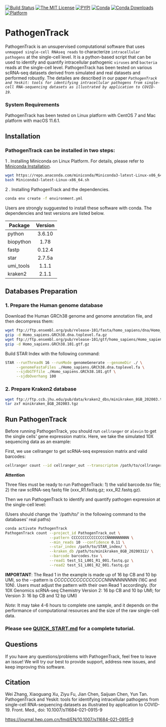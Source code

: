 [![Build Status](https://app.travis-ci.com/ncrna/PathogenTrack.svg?branch=master)](https://app.travis-ci.com/ncrna/PathogenTrack)
[![The MIT License](https://img.shields.io/badge/license-MIT-green.svg)](https://github.com/ncrna/PathogenTrack/blob/master/LICENSE)
[![PYPI](https://img.shields.io/pypi/v/pathogentrack.svg)](https://pypi.org/project/pathogentrack/)
[![Conda](https://anaconda.org/bioconda/pathogentrack/badges/installer/conda.svg)](https://anaconda.org/bioconda/pathogentrack)
[![Conda Downloads](https://anaconda.org/bioconda/pathogentrack/badges/downloads.svg)](https://anaconda.org/bioconda/pathogentrack)
[![Platform](https://img.shields.io/badge/platform-any-ec2eb4.svg)](https://github.com/ncrna/PathogenTrack)

# PathogenTrack
PathogenTrack is an unsupervised computational software that uses `unmapped single-cell RNAseq reads` to characterize `intracellular pathogens` at the single-cell level. It is a python-based script that can be used to identify and quantify intracellular pathogenic `viruses` and `bacteria` reads at the single-cell level.
PathogenTrack has been tested on various scRNA-seq datasets derived from simulated and real datasets and performed robustly. The detailes are described in our paper *`PathogenTrack and Yeskit: tools for identifying intracellular pathogens from single-cell RNA-sequencing datasets as illustrated by application to COVID-19`*.

### System Requirements

PathogenTrack has been tested on Linux platform with CentOS 7 and Mac platform with macOS 11.6.1.

## Installation

### PathogenTrack can be installed in two steps:

1 . Installing Miniconda on Linux Platform. For details, please refer to [Miniconda Installation](https://conda.io/projects/conda/en/latest/user-guide/install/linux.html#install-linux-silent).
```sh
wget https://repo.anaconda.com/miniconda/Miniconda3-latest-Linux-x86_64.sh
bash Miniconda3-latest-Linux-x86_64.sh
```

2 . Installing PathogenTrack and the dependencies.
```sh
conda env create -f environment.yml
```
Users are strongly sugguested to install these software with conda. 
The dependencies and test versions are listed below.

Package|Version
--|:--:
python|3.6.10
biopython|1.78
fastp|0.12.4
star|2.7.5a
umi_tools|1.1.1
kraken2|2.1.1

## Databases Preparation

### 1. Prepare the Human genome database
Download the Human GRCh38 genome and genome annotation file, and then decompress them:
```sh
wget ftp://ftp.ensembl.org/pub/release-101/fasta/homo_sapiens/dna/Homo_sapiens.GRCh38.dna.toplevel.fa.gz
gzip -d Homo_sapiens.GRCh38.dna.toplevel.fa.gz
wget ftp://ftp.ensembl.org/pub/release-101/gtf/homo_sapiens/Homo_sapiens.GRCh38.101.gtf.gz
gzip -d Homo_sapiens.GRCh38.101.gtf.gz
```

Build STAR Index with the following command:
```sh
STAR --runThreadN 16 --runMode genomeGenerate --genomeDir ./ \
     --genomeFastaFiles ./Homo_sapiens.GRCh38.dna.toplevel.fa \
     --sjdbGTFfile ./Homo_sapiens.GRCh38.101.gtf \
     --sjdbOverhang 100
```

### 2. Prepare Kraken2 database

```sh
wget ftp://ftp.ccb.jhu.edu/pub/data/kraken2_dbs/minikraken_8GB_202003.tgz
tar zxf minikraken_8GB_202003.tgz
```

## Run PathogenTrack
Before running PathogenTrack, you should run `cellranger` or `alevin` to get the single cells' gene expression matrix. Here, we take the simulated 10X sequencing data as an example:

First, we use cellranger to get scRNA-seq expression matrix and valid barcodes:
```sh
cellranger count --id cellranger_out --transcriptom /path/to/cellranger_database/
```
**Attention** 

Three files must be ready to run PathogenTrack: 1) the valid barcode.tsv file; 2) the raw scRNA-seq fastq file (xxx_R1.fastq.gz; xxx_R2.fastq.gz).

Then we run PathogenTrack to identify and quantify pathogen expression at the single-cell level:

(Users should change the '/path/to/' in the following command to the databases' real paths)
```sh
conda activate PathogenTrack
PathogenTrack count --project_id PathogenTrack_out \
                    --pattern CCCCCCCCCCCCCCCCNNNNNNNNNN \
                    --min_reads 10 --confidence 0.11 \
                    --star_index /path/to/STAR_index/ \
                    --kraken_db /path/to/minikraken_8GB_20200312/ \
                    --barcode barcodes.tsv \
                    --read1 test_S1_L001_R1_001.fastq.gz \
                    --read2 test_S1_L001_R2_001.fastq.gz 
```
**IMPORTANT**: The Read 1 in the example is made up of 16 bp CB and 10 bp UMI, so the --pattern is *CCCCCCCCCCCCCCCCNNNNNNNNNN* (16C and 10N). Users must adjust the pattern with their own Read 1 accordingly. (for 10X Genomics scRNA-seq Chemistry Version 2: 16 bp CB and 10 bp UMI; for Version 3: 16 bp CB and 12 bp UMI)

*Note:* It may take 4-6 hours to complete one sample, and it depends on the performance of computational resources and the size of the raw single-cell data.

### Please see [QUICK_START.md](https://github.com/ncrna/PathogenTrack/blob/master/doc/QUICK_START.md) for a complete tutorial.

## Questions
If you have any questions/problems with PathogenTrack, feel free to leave an issue! We will try our best to provide support, address new issues, and keep improving this software.

## Citation
Wei Zhang, Xiaoguang Xu, Ziyu Fu, Jian Chen, Saijuan Chen, Yun Tan. PathogenTrack and Yeskit: tools for identifying intracellular pathogens from single-cell RNA-sequencing datasets as illustrated by application to COVID-19. Front. Med., doi: 10.1007/s11684-021-0915-9

https://journal.hep.com.cn/fmd/EN/10.1007/s11684-021-0915-9

